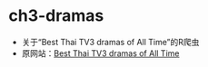 # ch3-dramas

* 关于“Best Thai TV3 dramas of All Time”的R爬虫
* 原网站：[Best Thai TV3 dramas of All Time](https://www.thaiupdate.info/best-ch3-dramas-of-all-time/)
